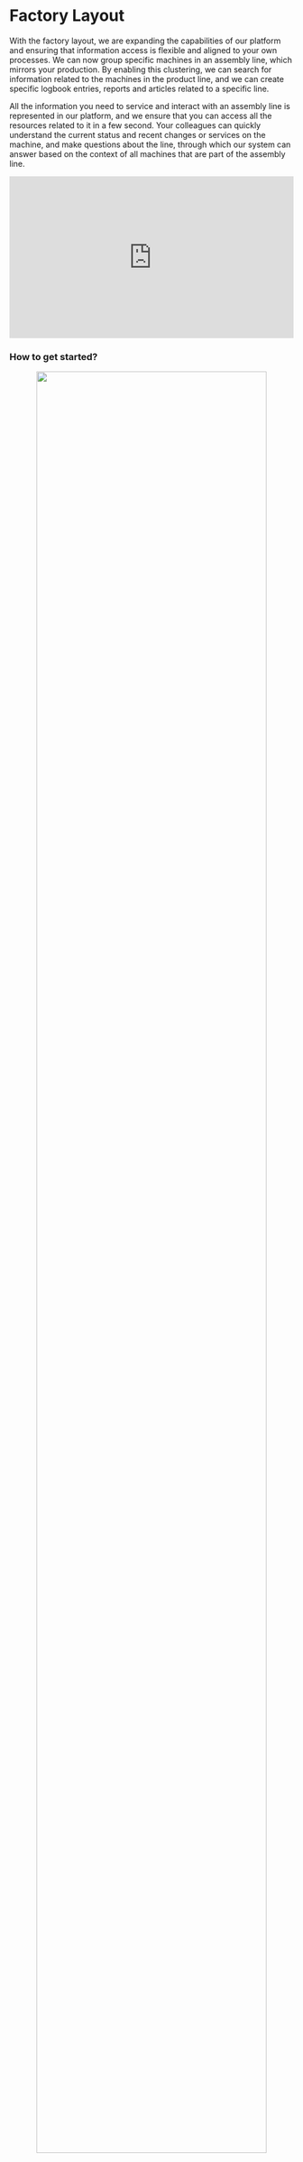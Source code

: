
# Factory Layout


With the factory layout, we are expanding the capabilities of our platform and ensuring that information access is flexible and aligned to your own processes. We can now group specific machines in an assembly line, which mirrors your production. By enabling this clustering, we can search for information related to the machines in the product line, and we can create specific logbook entries, reports and articles related to a specific line. 

All the information you need to service and interact with an assembly line is represented in our platform, and we ensure that you can access all the resources related to it in a few second.
Your colleagues can quickly understand the current status and recent changes or services on the machine, and make questions about the line, through which our system can answer based on the context of all machines that are part of the assembly line.

<div style="position: relative; padding-bottom: 56.9620253164557%; height: 0;"><iframe src="https://www.loom.com/embed/d6838879fe1b4a6085aca0a7b3c99095?sid=26cee7fd-9185-4550-be2a-7bcfaf22cc1e" frameborder="0" webkitallowfullscreen mozallowfullscreen allowfullscreen style="position: absolute; top: 0; left: 0; width: 100%; height: 100%;"></iframe></div>

### How to get started?


<p align="center"><img src="https://i.imgur.com/wUyHK0m.gif" width="90%"></p>

To access this function, you need to go to the factory layout tab on the left sidebar. Once you are in this section, you can create an assembly line that represents your own process. From here, please select from the product lines/machines you have previously uploaded and put them in the right sequence. Once your assembly line is ready, just publish it and you can find all the information you need about it.

## How does it work?

By aggregating all the information related to the machines in a product line, we make the process of finding information more flexible, and can better support the operations and maintenance of production sites. 

The linking of machines also helps in a clear visualization of changes or services done in a specific assembly line, and to update your team and keep them informed about these events. Don’t get lost in notepads or paperwork that will be lost, but rather benefit from having a digital twin of your system.


### Creating a new assembly line


<p align="center"><img src="https://i.imgur.com/9c28RuT.gif" width="80%"></p>

To create a new assembly line, select the “New Assembly Line” button and you can you can define the name of your new layout. Then, select the machine you want to start with, and you can add additional machines based on your own line. The documentation and all other related resources will be automatically uploaded and linked here.


### Editing a product line

<p align="center"><img src="https://i.imgur.com/nbD6uK3.gif" width="80%"></p>

To change the order of a previously created factory layout, or to add or delete machines in it, you just need to select the “edit” button and you can start editing it. Here, you can add new machines or change the order from the existing machines on it.


### Accessing the information


<p align="center"><img src="https://i.imgur.com/V0Hl8D5.gif" width="80%"></p>

When you have an assembly line ready and you need to access the information around it, just click on the machine that you need information about and you can ask a question about it. Additionally, you can find the properties and the serial number of it.

## What can I look for in an assembly line?

On machines from the assembly line, you can find:

- Logbook entries

- Documents

- Articles

- Tutorials




